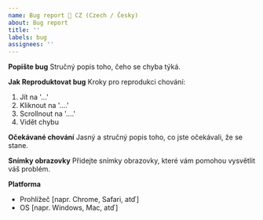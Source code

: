 ```yaml
---
name: Bug report 🐞 CZ (Czech / Česky)
about: Bug report
title: ''
labels: bug
assignees: ''
---
```


**Popište bug**
Stručný popis toho, čeho se chyba týká.

**Jak Reproduktovat bug**
Kroky pro reprodukci chování:

1. Jít na '...'
2. Kliknout na '....'
3. Scrollnout na '....'
4. Vidět chybu

**Očekávané chování**
Jasný a stručný popis toho, co jste očekávali, že se stane.

**Snímky obrazovky**
Přidejte snímky obrazovky, které vám pomohou vysvětlit váš problém.

**Platforma**
- Prohlížeč [napr. Chrome, Safari, atď]
- OS [napr. Windows, Mac, atď]
